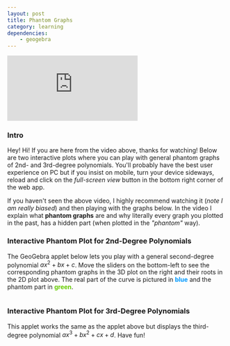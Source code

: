 ```yaml
---
layout: post
title: Phantom Graphs
category: learning
dependencies: 
    - geogebra
---
```


<!-- video embed -->
<div class="iframe-container">
<iframe class="responsive-iframe" src="https://www.youtube.com/embed/d6BKD1IDi6s?si=CR2SAUjkALHpK0pL" title="YouTube video player" frameborder="0" allow="accelerometer; autoplay; clipboard-write; encrypted-media; gyroscope; picture-in-picture; web-share" allowfullscreen></iframe>
</div>

### Intro 
Hey! Hi! If you are here from the video above, thanks for watching! Below are two interactive plots where you can play with general phantom graphs of 2nd- and 3rd-degree polynomials. You'll probably have the best user experience on PC but if you insist on mobile, turn your device sideways, reload and click on the *full-screen view* button in the bottom right corner of the web app.

If you haven't seen the above video, I highly recommend watching it (*note I am really biased*) and then playing with the graphs below. In the video I explain what **phantom graphs** are and why literally every graph you plotted in the past, has a hidden part (when plotted in the *"phantom"* way). 

<!-- geogebra 1st embed -->
### Interactive Phantom Plot for 2nd-Degree Polynomials
The GeoGebra applet below lets you play with a general second-degree polynomial $ax^2 + bx + c$. Move the sliders on the bottom-left to see the corresponding phantom graphs in the 3D plot on the right and their roots in the 2D plot above. The real part of the curve is pictured in <span style="color:#0099FF;">**blue**</span> and the phantom part in <span style="color:#66CC00;">**green**</span>.

<div style="display:flex; justify-content: center; align-items: center;">
    <div id="ggbApplet1"></div>
</div>

<!-- geogebra 2nd embed -->
### Interactive Phantom Plot for 3rd-Degree Polynomials
This applet works the same as the applet above but displays the third-degree polynomial $ax^3 + bx^2 + cx +d$. Have fun!
<div style="display:flex; justify-content: center; align-items: center;">
    <div id="ggbApplet2"></div>
</div>

<script>
var parameters = {
"width":1230,
"height":698,
"showMenuBar":true,
"showAlgebraInput":false,
"showToolBar":true,
"customToolBar":"0 | 40 41 42 27",
"showToolBarHelp":true,
"showResetIcon":false,
"enableLabelDrags":false,
"enableShiftDragZoom":true,
"enableRightClick":false,
"errorDialogsActive":false,
"useBrowserForJS":false,
"allowStyleBar":false,
"preventFocus":false,
"showZoomButtons":true,
"capturingThreshold":3,
// add code here to run when the applet starts
"appletOnLoad":function(api){ /* api.evalCommand('Segment((1,2),(3,4))');*/ },
"showFullscreenButton":true,
"scale":1,
"disableAutoScale":false,
"allowUpscale":false,
"clickToLoad":false,
"appName":"classic",
"buttonRounding":0.7,
"buttonShadows":false,
"language":"en",
// use this instead of ggbBase64 to load a material from geogebra.org
// "material_id":"keyhrbab",
// use this instead of ggbBase64 to load a .ggb file
// "filename":"myfile.ggb",
};
// is3D=is 3D applet using 3D view, AV=Algebra View, SV=Spreadsheet View, CV=CAS View, EV2=Graphics View 2, CP=Construction Protocol, PC=Probability Calculator DA=Data Analysis, FI=Function Inspector, macro=Macros
var views = {'is3D': 1,'AV': 0,'SV': 0,'CV': 0,'EV2': 1,'CP': 0,'PC': 0,'DA': 0,'FI': 0,'macro': 0};
// load applets
var applet1 = new GGBApplet({parameters, "id": "ggbApplet1", "material_id":"keyhrbab"}, '5.0', views);
var applet2 = new GGBApplet({parameters, "id": "ggbApplet2", "material_id":"thetzf32"}, '5.0', views);
window.onload = function() {applet1.inject('ggbApplet1'); applet2.inject('ggbApplet2')};
applet1.setPreviewImage('data:image/gif;base64,R0lGODlhAQABAAAAADs=','https://www.geogebra.org/images/GeoGebra_loading.png','https://www.geogebra.org/images/applet_play.png');
applet2.setPreviewImage('data:image/gif;base64,R0lGODlhAQABAAAAADs=','https://www.geogebra.org/images/GeoGebra_loading.png','https://www.geogebra.org/images/applet_play.png');
</script>